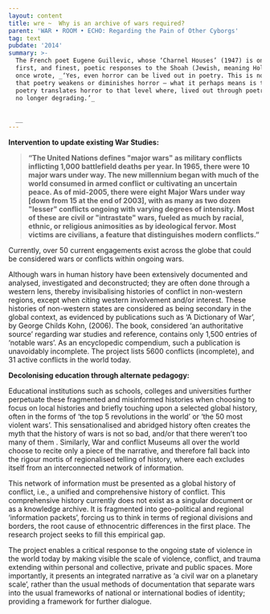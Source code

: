 ```yaml
---
layout: content
title: wre ~  Why is an archive of wars required?
parent: 'WAR • ROOM • ECHO: Regarding the Pain of Other Cyborgs'
tag: text
pubdate: '2014'
summary: >-
  The French poet Eugene Guillevic, whose ‘Charnel Houses’ (1947) is one of the
  first, and finest, poetic responses to the Shoah (Jewish, meaning Holocaust),
  once wrote, _‘Yes, even horror can be lived out in poetry. This is not to say
  that poetry weakens or diminishes horror – what it perhaps means is that
  poetry translates horror to that level where, lived out through poetry, it is
  no longer degrading.’_


  __
---
```

**Intervention to update existing War Studies:** 

> **“The United Nations defines "major wars" as military conflicts inflicting 1,000 battlefield deaths per year. In 1965, there were 10 major wars under way. The new millennium began with much of the world consumed in armed conflict or cultivating an uncertain peace. As of mid-2005, there were eight Major Wars under way \[down from 15 at the end of 2003], with as many as two dozen "lesser" conflicts ongoing with varying degrees of intensity. Most of these are civil or "intrastate" wars, fueled as much by racial, ethnic, or religious animosities as by ideological fervor. Most victims are civilians, a feature that distinguishes modern conflicts.”**
>
>   

Currently, over 50 current engagements exist across the globe that could be considered wars or conflicts within ongoing wars.

Although wars in human history have been extensively documented and analysed, investigated and deconstructed; they are often done through a western lens, thereby invisibalising histories of conflict in non-western regions, except when citing western involvement and/or interest. These histories of non-western states are considered as being secondary in the global context, as evidenced by publications such as ‘A Dictionary of War’, by George Childs Kohn, (2006). The book, considered ‘an authoritative source’ regarding war studies and reference, contains only 1,500 entries of ‘notable wars’. As an encyclopedic compendium, such a publication is unavoidably incomplete. The project lists 5600 conflicts (incomplete), and 31 active conflicts in the world today.

**Decolonising education through alternate pedagogy:** 

Educational institutions such as schools, colleges and universities further perpetuate these fragmented and misinformed histories when choosing to focus on local histories and briefly touching upon a selected global history, often in the forms of ‘the top 5 revolutions in the world’ or ‘the 50 most violent wars’. This sensationalised and abridged history often creates the myth that the history of wars is not so bad, and/or that there weren’t too many of them . Similarly, War and conflict Museums all over the world choose to recite only a piece of the narrative, and therefore fall back into the rigour mortis of regionalised telling of history, where each excludes itself from an interconnected network of information. 

This network of information must be presented as a global history of conflict, i.e., a unified and comprehensive history of conflict. This comprehensive history currently does not exist as a singular document or as a knowledge archive. It is fragmented into geo-political and regional ‘information packets’, forcing us to think in terms of regional divisions and borders, the root cause of ethnocentric differences in the first place. The research project seeks to fill this empirical gap.

The project enables a critical response to the ongoing state of violence in the world today by making visible the scale of violence, conflict, and trauma extending within personal and collective, private and public spaces. More importantly, it presents an integrated narrative as ‘a civil war on a planetary scale’, rather than the usual methods of documentation that separate wars into the usual frameworks of national or international bodies of identity; providing a framework for further dialogue.
